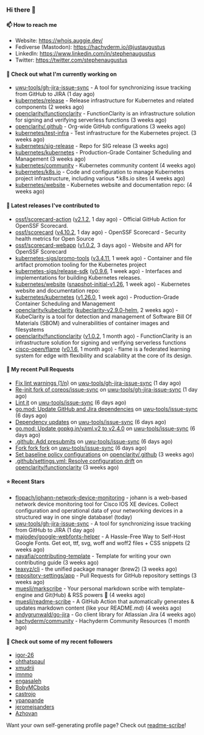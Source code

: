 ### Hi there 👋

#### 📫 How to reach me

- Website: https://whois.auggie.dev/
- Fediverse (Mastodon): https://hachyderm.io/@justaugustus
- LinkedIn: https://www.linkedin.com/in/stephenaugustus
- Twitter: https://twitter.com/stephenaugustus

#### 👷 Check out what I'm currently working on

- [uwu-tools/gh-jira-issue-sync](https://github.com/uwu-tools/gh-jira-issue-sync) - A tool for synchronizing issue tracking from GitHub to JIRA  (1 day ago)
- [kubernetes/release](https://github.com/kubernetes/release) - Release infrastructure for Kubernetes and related components (2 weeks ago)
- [openclarity/functionclarity](https://github.com/openclarity/functionclarity) - FunctionClarity is an infrastructure solution for signing and verifying serverless functions (3 weeks ago)
- [openclarity/.github](https://github.com/openclarity/.github) - Org-wide GitHub configurations (3 weeks ago)
- [kubernetes/test-infra](https://github.com/kubernetes/test-infra) - Test infrastructure for the Kubernetes project. (3 weeks ago)
- [kubernetes/sig-release](https://github.com/kubernetes/sig-release) - Repo for SIG release (3 weeks ago)
- [kubernetes/kubernetes](https://github.com/kubernetes/kubernetes) - Production-Grade Container Scheduling and Management (3 weeks ago)
- [kubernetes/community](https://github.com/kubernetes/community) - Kubernetes community content (4 weeks ago)
- [kubernetes/k8s.io](https://github.com/kubernetes/k8s.io) - Code and configuration to manage Kubernetes project infrastructure, including various *.k8s.io sites (4 weeks ago)
- [kubernetes/website](https://github.com/kubernetes/website) - Kubernetes website and documentation repo:  (4 weeks ago)

#### 🔭 Latest releases I've contributed to

- [ossf/scorecard-action](https://github.com/ossf/scorecard-action) ([v2.1.2](https://github.com/ossf/scorecard-action/releases/tag/v2.1.2), 1 day ago) - Official GitHub Action for OpenSSF Scorecard.
- [ossf/scorecard](https://github.com/ossf/scorecard) ([v4.10.2](https://github.com/ossf/scorecard/releases/tag/v4.10.2), 1 day ago) - OpenSSF Scorecard - Security health metrics for Open Source
- [ossf/scorecard-webapp](https://github.com/ossf/scorecard-webapp) ([v1.0.2](https://github.com/ossf/scorecard-webapp/releases/tag/v1.0.2), 3 days ago) - Website and API for OpenSSF Scorecard
- [kubernetes-sigs/promo-tools](https://github.com/kubernetes-sigs/promo-tools) ([v3.4.11](https://github.com/kubernetes-sigs/promo-tools/releases/tag/v3.4.11), 1 week ago) - Container and file artifact promotion tooling for the Kubernetes project
- [kubernetes-sigs/release-sdk](https://github.com/kubernetes-sigs/release-sdk) ([v0.9.6](https://github.com/kubernetes-sigs/release-sdk/releases/tag/v0.9.6), 1 week ago) - Interfaces and implementations for building Kubernetes releases.
- [kubernetes/website](https://github.com/kubernetes/website) ([snapshot-initial-v1.26](https://github.com/kubernetes/website/releases/tag/snapshot-initial-v1.26), 1 week ago) - Kubernetes website and documentation repo: 
- [kubernetes/kubernetes](https://github.com/kubernetes/kubernetes) ([v1.26.0](https://github.com/kubernetes/kubernetes/releases/tag/v1.26.0), 1 week ago) - Production-Grade Container Scheduling and Management
- [openclarity/kubeclarity](https://github.com/openclarity/kubeclarity) ([kubeclarity-v2.9.0-helm](https://github.com/openclarity/kubeclarity/releases/tag/kubeclarity-v2.9.0-helm), 2 weeks ago) - KubeClarity is a tool for detection and management of Software Bill Of Materials (SBOM) and vulnerabilities of container images and filesystems
- [openclarity/functionclarity](https://github.com/openclarity/functionclarity) ([v1.0.2](https://github.com/openclarity/functionclarity/releases/tag/v1.0.2), 1 month ago) - FunctionClarity is an infrastructure solution for signing and verifying serverless functions
- [cisco-open/flame](https://github.com/cisco-open/flame) ([v0.1.6](https://github.com/cisco-open/flame/releases/tag/v0.1.6), 1 month ago) - flame is a federated learning system for edge with flexibility and scalability at the core of its design.

#### 🔨 My recent Pull Requests

- [Fix lint warnings (1/n)](https://github.com/uwu-tools/gh-jira-issue-sync/pull/3) on [uwu-tools/gh-jira-issue-sync](https://github.com/uwu-tools/gh-jira-issue-sync) (1 day ago)
- [Re-init fork of coreos/issue-sync](https://github.com/uwu-tools/gh-jira-issue-sync/pull/2) on [uwu-tools/gh-jira-issue-sync](https://github.com/uwu-tools/gh-jira-issue-sync) (1 day ago)
- [Lint it](https://github.com/uwu-tools/issue-sync/pull/12) on [uwu-tools/issue-sync](https://github.com/uwu-tools/issue-sync) (6 days ago)
- [go.mod: Update GitHub and Jira dependencies](https://github.com/uwu-tools/issue-sync/pull/11) on [uwu-tools/issue-sync](https://github.com/uwu-tools/issue-sync) (6 days ago)
- [Dependency updates](https://github.com/uwu-tools/issue-sync/pull/10) on [uwu-tools/issue-sync](https://github.com/uwu-tools/issue-sync) (6 days ago)
- [go.mod: Update gopkg.in/yaml.v2 to v2.4.0](https://github.com/uwu-tools/issue-sync/pull/9) on [uwu-tools/issue-sync](https://github.com/uwu-tools/issue-sync) (6 days ago)
- [.github: Add presubmits](https://github.com/uwu-tools/issue-sync/pull/8) on [uwu-tools/issue-sync](https://github.com/uwu-tools/issue-sync) (6 days ago)
- [Fork fork fork](https://github.com/uwu-tools/issue-sync/pull/1) on [uwu-tools/issue-sync](https://github.com/uwu-tools/issue-sync) (6 days ago)
- [Set baseline policy configurations](https://github.com/openclarity/.github/pull/1) on [openclarity/.github](https://github.com/openclarity/.github) (3 weeks ago)
- [.github/settings.yml: Resolve configuration drift](https://github.com/openclarity/functionclarity/pull/113) on [openclarity/functionclarity](https://github.com/openclarity/functionclarity) (3 weeks ago)

#### ⭐ Recent Stars

- [flopach/johann-network-device-monitoring](https://github.com/flopach/johann-network-device-monitoring) - johann is a web-based network device monitoring tool for Cisco IOS XE devices. Collect configuration and operational data of your networking devices in a structured way in one single database! (today)
- [uwu-tools/gh-jira-issue-sync](https://github.com/uwu-tools/gh-jira-issue-sync) - A tool for synchronizing issue tracking from GitHub to JIRA  (1 day ago)
- [majodev/google-webfonts-helper](https://github.com/majodev/google-webfonts-helper) - A Hassle-Free Way to Self-Host Google Fonts. Get eot, ttf, svg, woff and woff2 files &#43; CSS snippets (2 weeks ago)
- [nayafia/contributing-template](https://github.com/nayafia/contributing-template) - Template for writing your own contributing guide (3 weeks ago)
- [teaxyz/cli](https://github.com/teaxyz/cli) - the unified package manager (brew2) (3 weeks ago)
- [repository-settings/app](https://github.com/repository-settings/app) - Pull Requests for GitHub repository settings (3 weeks ago)
- [muesli/markscribe](https://github.com/muesli/markscribe) - Your personal markdown scribe with template-engine and Git(Hub) &amp; RSS powers 📜 (4 weeks ago)
- [muesli/readme-scribe](https://github.com/muesli/readme-scribe) - A GitHub Action that automatically generates &amp; updates markdown content (like your README.md) (4 weeks ago)
- [andygrunwald/go-jira](https://github.com/andygrunwald/go-jira) - Go client library for Atlassian Jira (4 weeks ago)
- [hachyderm/community](https://github.com/hachyderm/community) - Hachyderm Community Resources (1 month ago)

#### 👯 Check out some of my recent followers

- [igor-26](https://github.com/igor-26)
- [ohthatspaul](https://github.com/ohthatspaul)
- [xmudrii](https://github.com/xmudrii)
- [imnmo](https://github.com/imnmo)
- [engasaleh](https://github.com/engasaleh)
- [BobyMCbobs](https://github.com/BobyMCbobs)
- [castrojo](https://github.com/castrojo)
- [ypanpande](https://github.com/ypanpande)
- [jeromejsanders](https://github.com/jeromejsanders)
- [Azhovan](https://github.com/Azhovan)

Want your own self-generating profile page? Check out [readme-scribe](https://github.com/muesli/readme-scribe)!
